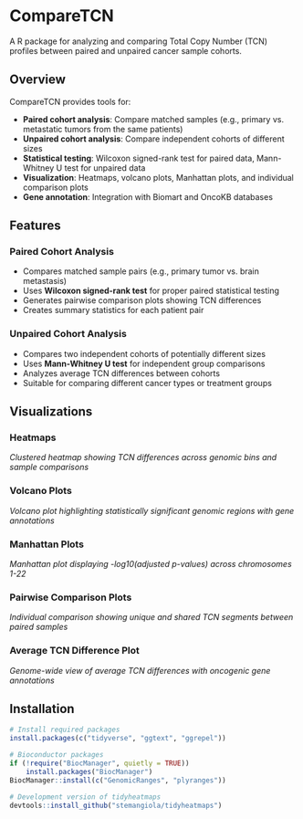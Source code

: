 # CompareTCN

A R package for analyzing and comparing Total Copy Number (TCN) profiles between paired and unpaired cancer sample cohorts.

## Overview

CompareTCN provides tools for:
- **Paired cohort analysis**: Compare matched samples (e.g., primary vs. metastatic tumors from the same patients)
- **Unpaired cohort analysis**: Compare independent cohorts of different sizes
- **Statistical testing**: Wilcoxon signed-rank test for paired data, Mann-Whitney U test for unpaired data
- **Visualization**: Heatmaps, volcano plots, Manhattan plots, and individual comparison plots
- **Gene annotation**: Integration with Biomart and OncoKB databases

## Features

### Paired Cohort Analysis
- Compares matched sample pairs (e.g., primary tumor vs. brain metastasis)
- Uses **Wilcoxon signed-rank test** for proper paired statistical testing
- Generates pairwise comparison plots showing TCN differences
- Creates summary statistics for each patient pair

### Unpaired Cohort Analysis  
- Compares two independent cohorts of potentially different sizes
- Uses **Mann-Whitney U test** for independent group comparisons
- Analyzes average TCN differences between cohorts
- Suitable for comparing different cancer types or treatment groups

## Visualizations

### Heatmaps
*Clustered heatmap showing TCN differences across genomic bins and sample comparisons*

<!-- ![Heatmap](plots/heatmap_example.png) -->

### Volcano Plots
*Volcano plot highlighting statistically significant genomic regions with gene annotations*

<!-- ![Volcano Plot](plots/volcano_plot_example.png) -->

### Manhattan Plots
*Manhattan plot displaying -log10(adjusted p-values) across chromosomes 1-22*

<!-- ![Manhattan Plot](plots/manhattan_plot_example.png) -->

### Pairwise Comparison Plots
*Individual comparison showing unique and shared TCN segments between paired samples*

<!-- ![Pairwise Comparison](plots/pairwise_comparison_example.png) -->

### Average TCN Difference Plot
*Genome-wide view of average TCN differences with oncogenic gene annotations*

<!-- ![Average TCN Difference](plots/average_tcn_diff_example.png) -->

## Installation

```r
# Install required packages
install.packages(c("tidyverse", "ggtext", "ggrepel"))

# Bioconductor packages
if (!require("BiocManager", quietly = TRUE))
    install.packages("BiocManager")
BiocManager::install(c("GenomicRanges", "plyranges"))

# Development version of tidyheatmaps
devtools::install_github("stemangiola/tidyheatmaps")
